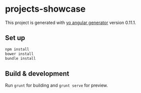 # projects-showcase

This project is generated with [yo angular generator](https://github.com/yeoman/generator-angular)
version 0.11.1.

## Set up
```bash
npm install
bower install
bundle install
```

## Build & development

Run `grunt` for building and `grunt serve` for preview.

